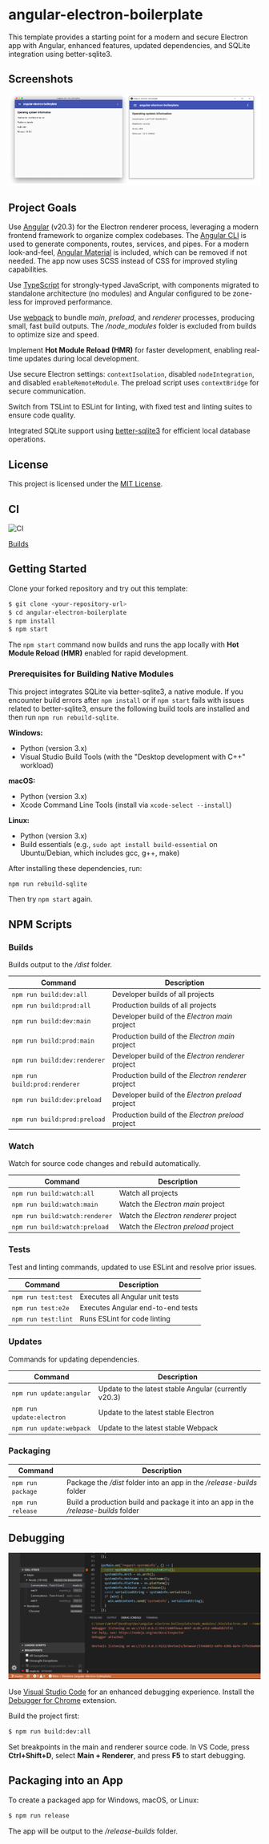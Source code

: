 # angular-electron-boilerplate

This template provides a starting point for a modern and secure Electron app with Angular, enhanced features, updated dependencies, and SQLite integration using better-sqlite3.

## Screenshots
![Screenshots](/images/modern-electron-screenshots.png)

## Project Goals

Use [Angular](https://angular.io/) (v20.3) for the Electron renderer process, leveraging a modern frontend framework to organize complex codebases. The [Angular CLI](https://cli.angular.io/) is used to generate components, routes, services, and pipes. For a modern look-and-feel, [Angular Material](https://material.angular.io/) is included, which can be removed if not needed. The app now uses SCSS instead of CSS for improved styling capabilities.

Use [TypeScript](https://www.typescriptlang.org/) for strongly-typed JavaScript, with components migrated to standalone architecture (no modules) and Angular configured to be zone-less for improved performance.

Use [webpack](https://webpack.js.org/) to bundle *main*, *preload*, and *renderer* processes, producing small, fast build outputs. The */node_modules* folder is excluded from builds to optimize size and speed.

Implement **Hot Module Reload (HMR)** for faster development, enabling real-time updates during local development.

Use secure Electron settings: `contextIsolation`, disabled `nodeIntegration`, and disabled `enableRemoteModule`. The preload script uses `contextBridge` for secure communication.

Switch from TSLint to ESLint for linting, with fixed test and linting suites to ensure code quality.

Integrated SQLite support using [better-sqlite3](https://github.com/WiseLibs/better-sqlite3) for efficient local database operations.

## License
This project is licensed under the [MIT License](https://github.com/frederiksen/angular-electron-boilerplate/blob/master/LICENSE).

## CI
![CI](https://github.com/frederiksen/angular-electron-boilerplate/workflows/CI/badge.svg)

[Builds](https://github.com/frederiksen/angular-electron-boilerplate/actions)

## Getting Started

Clone your forked repository and try out this template:

```bash
$ git clone <your-repository-url>
$ cd angular-electron-boilerplate
$ npm install
$ npm start
```

The `npm start` command now builds and runs the app locally with **Hot Module Reload (HMR)** enabled for rapid development.

### Prerequisites for Building Native Modules
This project integrates SQLite via better-sqlite3, a native module. If you encounter build errors after `npm install` or if `npm start` fails with issues related to better-sqlite3, ensure the following build tools are installed and then run `npm run rebuild-sqlite`.

**Windows:**
- Python (version 3.x)
- Visual Studio Build Tools (with the "Desktop development with C++" workload)

**macOS:**
- Python (version 3.x)
- Xcode Command Line Tools (install via `xcode-select --install`)

**Linux:**
- Python (version 3.x)
- Build essentials (e.g., `sudo apt install build-essential` on Ubuntu/Debian, which includes gcc, g++, make)

After installing these dependencies, run:
```bash
npm run rebuild-sqlite
```
Then try `npm start` again.

## NPM Scripts

### Builds

Builds output to the */dist* folder.

| Command | Description |
| --- | --- |
| `npm run build:dev:all` | Developer builds of all projects |
| `npm run build:prod:all` | Production builds of all projects |
| `npm run build:dev:main` | Developer build of the *Electron main* project |
| `npm run build:prod:main` | Production build of the *Electron main* project |
| `npm run build:dev:renderer` | Developer build of the *Electron renderer* project |
| `npm run build:prod:renderer` | Production build of the *Electron renderer* project |
| `npm run build:dev:preload` | Developer build of the *Electron preload* project |
| `npm run build:prod:preload` | Production build of the *Electron preload* project |

### Watch

Watch for source code changes and rebuild automatically.

| Command | Description |
| --- | --- |
| `npm run build:watch:all` | Watch all projects |
| `npm run build:watch:main` | Watch the *Electron main* project |
| `npm run build:watch:renderer` | Watch the *Electron renderer* project |
| `npm run build:watch:preload` | Watch the *Electron preload* project |

### Tests

Test and linting commands, updated to use ESLint and resolve prior issues.

| Command | Description |
| --- | --- |
| `npm run test:test` | Executes all Angular unit tests |
| `npm run test:e2e` | Executes Angular end-to-end tests |
| `npm run test:lint` | Runs ESLint for code linting |

### Updates

Commands for updating dependencies.

| Command | Description |
| --- | --- |
| `npm run update:angular` | Update to the latest stable Angular (currently v20.3) |
| `npm run update:electron` | Update to the latest stable Electron |
| `npm run update:webpack` | Update to the latest stable Webpack |

### Packaging

| Command | Description |
| --- | --- |
| `npm run package` | Package the */dist* folder into an app in the */release-builds* folder |
| `npm run release` | Build a production build and package it into an app in the */release-builds* folder |

## Debugging

![Screenshots](/images/debug-electron-main-renderer.PNG)

Use [Visual Studio Code](https://code.visualstudio.com/) for an enhanced debugging experience. Install the [Debugger for Chrome](https://marketplace.visualstudio.com/items?itemName=msjsdiag.debugger-for-chrome) extension.

Build the project first:

```bash
$ npm run build:dev:all
```

Set breakpoints in the main and renderer source code. In VS Code, press **Ctrl+Shift+D**, select **Main + Renderer**, and press **F5** to start debugging.

## Packaging into an App

To create a packaged app for Windows, macOS, or Linux:

```bash
$ npm run release
```

The app will be output to the */release-builds* folder.
